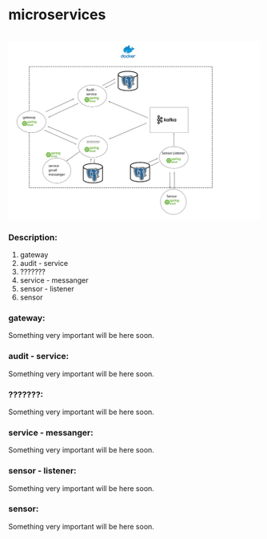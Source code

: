 # microservices

<br/>
<img src="/img/service-schema-v1.jpg">

<h3>Description: </h2>
<ol>
<li>gateway</li>
<li>audit - service</li>
<li>???????</li>
<li>service - messanger</li>
<li>sensor - listener</li>
<li>sensor</li>
</ol>


<h3>gateway:</h3>
<div>
<p>Something very important will be here soon.</p>
</div>
<h3>audit - service:</h3>
<div>
<p>Something very important will be here soon.</p>
</div>
<h3>???????:</h3>
<div>
<p>Something very important will be here soon.</p>
</div>
<h3>service - messanger:</h3>
<div>
<p>Something very important will be here soon.</p>
</div>
<h3>sensor - listener:</h3>
<div>
<p>Something very important will be here soon.</p>
</div>
<h3>sensor:</h3>
<div>
<p>Something very important will be here soon.</p>
</div>